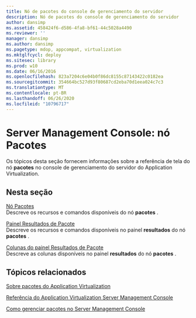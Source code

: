 ```yaml
---
title: Nó de pacotes do console de gerenciamento do servidor
description: Nó de pacotes do console de gerenciamento do servidor
author: dansimp
ms.assetid: 458424f6-d586-4fa8-bf61-44c5028a4490
ms.reviewer: ''
manager: dansimp
ms.author: dansimp
ms.pagetype: mdop, appcompat, virtualization
ms.mktglfcycl: deploy
ms.sitesec: library
ms.prod: w10
ms.date: 06/16/2016
ms.openlocfilehash: 823a7204c6e04b0f86dc8155c87143422c0182ea
ms.sourcegitcommit: 354664bc527d93f80687cd2eba70d1eea024c7c3
ms.translationtype: MT
ms.contentlocale: pt-BR
ms.lasthandoff: 06/26/2020
ms.locfileid: "10796717"
---
```

# Server Management Console: nó Pacotes


Os tópicos desta seção fornecem informações sobre a referência de tela do nó **pacotes** no console de gerenciamento do servidor do Application Virtualization.

## Nesta seção


<a href="" id="packages-node"></a>[Nó Pacotes](packages-node.md)  
Descreve os recursos e comandos disponíveis do nó **pacotes** .

<a href="" id="package-results-pane"></a>[Painel Resultados de Pacote](package-results-pane.md)  
Descreve os recursos e comandos disponíveis no painel **resultados** do nó **pacotes** .

<a href="" id="package-results-pane-columns"></a>[Colunas do painel Resultados de Pacote](package-results-pane-columns.md)  
Descreve as colunas disponíveis no painel **resultados** do nó **pacotes** .

## Tópicos relacionados


[Sobre pacotes do Application Virtualization](about-application-virtualization-packages.md)

[Referência do Application Virtualization Server Management Console](application-virtualization-server-management-console-reference.md)

[Como gerenciar pacotes no Server Management Console](how-to-manage-packages-in-the-server-management-console.md)

 

 





